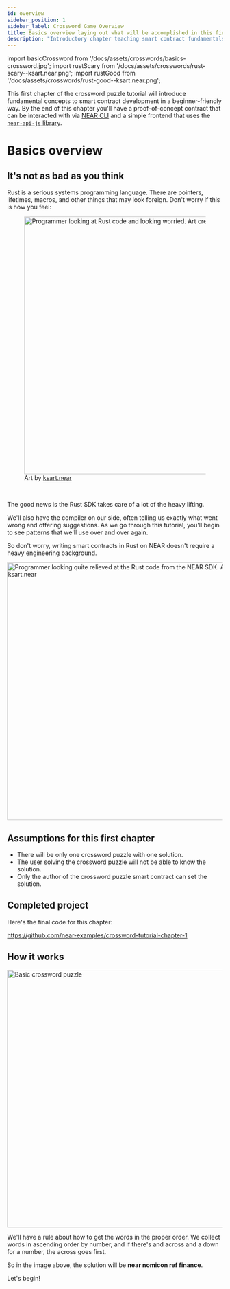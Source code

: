```yaml
---
id: overview
sidebar_position: 1
sidebar_label: Crossword Game Overview
title: Basics overview laying out what will be accomplished in this first section.
description: "Introductory chapter teaching smart contract fundamentals through a simple interactive crossword puzzle project."
---
```


import basicCrossword from '/docs/assets/crosswords/basics-crossword.jpg';
import rustScary from '/docs/assets/crosswords/rust-scary--ksart.near.png';
import rustGood from '/docs/assets/crosswords/rust-good--ksart.near.png';


This first chapter of the crossword puzzle tutorial will introduce fundamental concepts to smart contract development in a beginner-friendly way. By the end of this chapter you'll have a proof-of-concept contract that can be interacted with via [NEAR CLI](/tools/near-cli) and a simple frontend that uses the [`near-api-js` library](https://www.npmjs.com/package/near-api-js).

# Basics overview

## It's not as bad as you think

Rust is a serious systems programming language. There are pointers, lifetimes, macros, and other things that may look foreign. Don't worry if this is how you feel:

<figure>
    <img src={rustScary} alt="Programmer looking at Rust code and looking worried. Art created by ksart.near" width="600"/>
    <figcaption>Art by <a href="https://twitter.com/ksartworks" target="_blank" rel="noopener noreferrer">ksart.near</a></figcaption>
</figure>
<br/>

The good news is the Rust SDK takes care of a lot of the heavy lifting.

We'll also have the compiler on our side, often telling us exactly what went wrong and offering suggestions. As we go through this tutorial, you'll begin to see patterns that we'll use over and over again.

So don't worry, writing smart contracts in Rust on NEAR doesn't require a heavy engineering background.

<img src={rustGood} alt="Programmer looking quite relieved at the Rust code from the NEAR SDK. Art created by ksart.near" width="600"/>

## Assumptions for this first chapter

- There will be only one crossword puzzle with one solution.
- The user solving the crossword puzzle will not be able to know the solution.
- Only the author of the crossword puzzle smart contract can set the solution.

## Completed project

Here's the final code for this chapter:

https://github.com/near-examples/crossword-tutorial-chapter-1

## How it works

<img src={basicCrossword} alt="Basic crossword puzzle" width="600" />

We'll have a rule about how to get the words in the proper order. We collect words in ascending order by number, and if there's and across and a down for a number, the across goes first.

So in the image above, the solution will be **near nomicon ref finance**. 

Let's begin!
